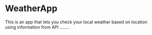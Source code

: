 # WeatherApp
This is an app that lets you check your local weather based on location using information from API
........
